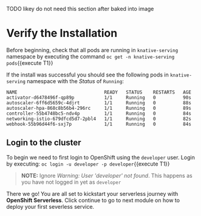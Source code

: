 TODO likey do not need this section after baked into image
# Verify the Installation

Before beginning, check that all pods are running in `knative-serving` namespace by executing the command `oc get -n knative-serving pods`{{execute T1}}

If the install was successful you should see the following pods in `knative-serving` namespace with the *Status* of `Running`:

```shell
NAME                                READY   STATUS    RESTARTS   AGE
activator-d6478496f-qp89p           1/1     Running   0          90s
autoscaler-6ff6d5659c-4djrt         1/1     Running   0          88s
autoscaler-hpa-868c8b56b4-296rc     1/1     Running   0          89s
controller-55b4748bc5-ndv4p         1/1     Running   0          84s
networking-istio-679dfcd5d7-2pbl4   1/1     Running   0          82s
webhook-55b96d44f6-sxj7p            1/1     Running   0          84s
```

## Login to the cluster

To begin we need to first login to OpenShift using the `developer` user. Login by executing: `oc login -u developer -p developer`{{execute T1}}

> **NOTE:** Ignore *Warning: User 'developer' not found*. This happens as you have not logged in yet as `developer`

There we go! You are all set to kickstart your serverless journey with **OpenShift Serverless**. Click continue to go to next module on how to deploy your first severless service.
